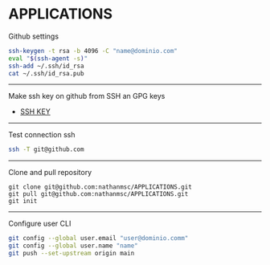 # APPLICATIONS

Github settings

```sh
ssh-keygen -t rsa -b 4096 -C "name@dominio.com"
eval "$(ssh-agent -s)"
ssh-add ~/.ssh/id_rsa
cat ~/.ssh/id_rsa.pub
```

---
Make ssh key on github from SSH an GPG keys

- [SSH KEY](https://github.com/settings/keys)
---

Test connection ssh

```sh
ssh -T git@github.com
```

---
Clone and pull repository

```git
git clone git@github.com:nathanmsc/APPLICATIONS.git
git pull git@github.com:nathanmsc/APPLICATIONS.git
git init
```

---
Configure user CLI

```sh
git config --global user.email "user@dominio.comm"
git config --global user.name "name"
git push --set-upstream origin main
```

